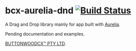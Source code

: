 # bcx-aurelia-dnd [![Build Status](https://travis-ci.org/buttonwoodcx/bcx-aurelia-dnd.svg?branch=master)](https://travis-ci.org/buttonwoodcx/bcx-aurelia-dnd)

A Drag and Drop library mainly for app built with [Aurelia](http://aurelia.io).

Pending documentation and examples.

[BUTTONWOODCX™ PTY LTD](http://www.buttonwood.com.au).
